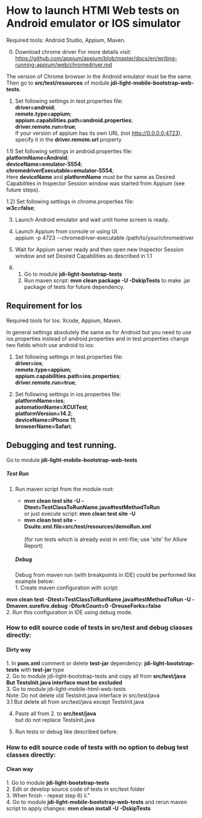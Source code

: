  <h1> How to launch HTMl Web tests on Android emulator or IOS simulator</h1> 

Required tools: Android Studio, Appium, Maven.

0) Download chrome driver For more details
   visit: https://github.com/appium/appium/blob/master/docs/en/writing-running-appium/web/chromedriver.md

The version of Chrome browser in the Android emulator must be the same. Then go to <b>src/test/resources</b> of
module <b>jdi-light-mobile-bootstrap-web-tests</b>.

1) Set following settings in test.properties file: <br>
   <b>driver=android</b>; <br>
   <b>remote.type=appium</b>; <br>
   <b>appium.capabilities.path=android.properties</b>; <br>
   <b>driver.remote.run=true</b>; <br>
   If your version of appium has its own URL (not http://0.0.0.0:4723), specify it in the <b>driver.remote.url</b>
   property

1.1) Set following settings in android.properties file:<br>
<b>platformName=Android</b>; <br>
<b>deviceName=emulator-5554</b>; <br>
<b>chromedriverExecutable=emulator-5554</b>; <br>
Here <b>deviceName</b> and <b>platformName</b> must be the same as Desired Capabilities in Inspector Session window was
started from Appium (see future steps).

1.2) Set following settings in chrome.properties file: <br>
<b>w3c=false</b>;

3) Launch Android emulator and wait until home screen is ready.
4) Launch Appium from console or using UI.<br>
   appium -p 4723 --chromedriver-executable /path/to/your/chromedriver
5) Wait for Appium server ready and then open new Inspector Session window and set Desired Capabilities as described in
   1.1
   <br>

6)
    1. Go to module <b>jdi-light-bootstrap-tests</b>
    2. Run maven script: <b>mvn clean package -U -DskipTests</b> to make .jar package of tests for future dependency.

<h2> Requirement for Ios</h2>
Required tools for Ios: Xcode, Appium, Maven.

In general settings absolutely the same as for Android but you need to use ios.properties instead of android.properties 
and in test.properties change two fields which use android to ios:

1) Set following settings in test.properties file: <br>
   <b>driver=ios</b>; <br>
   <b>remote.type=appium</b>; <br>
   <b>appium.capabilities.path=ios.properties</b>; <br>
   <b>driver.remote.run=true</b>; <br>

2) Set following settings in ios.properties file:<br>
    <b>platformName=ios</b>; <br>
    <b>automationName=XCUITest</b>;<br>
    <b>platformVersion=14.2</b>;<br>
    <b>deviceName=iPhone 11</b>; <br>
    <b>browserName=Safari</b>; <br>
    
<h2> Debugging and test running. </h2>
    Go to module <b>jdi-light-mobile-bootstrap-web-tests</b>

<h5>Test Run</h5>

1. Run maven script from the module root:<br>
   - <b>mvn clean test site -U -Dtest=TestClassToRunName.java#testMethodToRun</b> <br>
   or just execute script: <b>mvn clean test site -U</b><br>
   - <b>mvn clean test site -Dsuite.xml.file=src/test/resources/demoRun.xml</b> <br>
    <br>(for run tests which is already exist in xml-file; use 'site' for Allure Report) 

   <h5> Debug </h5>
    Debug from maven run (with breakpoints in IDE) could be performed like example below:<br>
   1. Create maven configuration with script: <b><br>
mvn clean test -Dtest=TestClassToRunName.java#testMethodToRun -U -Dmaven.surefire.debug -DforkCount=0 -DreuseForks=false </b><br>
   2. Run this configuration in IDE using debug mode. 

   <h3> How to edit source code of tests in src/test and debug classes directly:</h3>
<h4>Dirty way</h4>
1. In <b>pom.xml</b> comment or delete <b>test-jar</b> dependency: <b>jdi-light-bootstrap-tests</b> with  <b>test-jar</b> type<br> 
2. Go to module jdi-light-bootstrap-tests and copy all from <b>src/test/java</b><br>
<b>But TestsInit.java interface must be excluded</b><br>
3. Go to module jdi-light-mobile-html-web-tests <br>
Note: Do not delete old TestsInit.java interface in src/test/java<br>
3.1 But delete all from src/test/java except TestsInit.java<br>

4. Paste all from 2. to <b>src/test/java</b><br> but do not replace TestsInit.java<br>

5. Run tests or debug like described before.

<h3> How to edit source code of tests with no option to debug test classes directly:</h3>
<h4>Clean way</h4>
 1. Go to module <b>jdi-light-bootstrap-tests</b><br>
 2. Edit or develop source code of tests in src/test folder<br>
3. When finish - repeat step 6) ii." <br>
4. Go to module <b>jdi-light-mobile-bootstrap-web-tests</b> and rerun maven script to apply changes: <b>mvn clean install -U -DskipTests</b></b>
